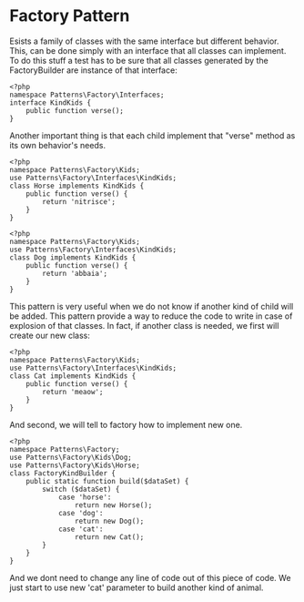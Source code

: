 # Factory Pattern

Esists a family of classes with the same interface but different behavior. This, can be done simply with an interface that all classes can implement. To do this stuff a test has to be sure that all classes generated by the FactoryBuilder are instance of that interface:

    <?php
    namespace Patterns\Factory\Interfaces;
    interface KindKids {
        public function verse();
    }

Another important thing is that each child implement that "verse" method as its own behavior's needs.

    <?php
    namespace Patterns\Factory\Kids;
    use Patterns\Factory\Interfaces\KindKids;
    class Horse implements KindKids {
        public function verse() {
            return 'nitrisce';
        }
    }

    <?php
    namespace Patterns\Factory\Kids;
    use Patterns\Factory\Interfaces\KindKids;
    class Dog implements KindKids {
        public function verse() {
            return 'abbaia';
        }
    }

This pattern is very useful when we do not know if another kind of child will be added. This pattern provide a way to reduce the code to write in case of explosion of that classes. In fact, if another class is needed, we first will create our new class:

    <?php
    namespace Patterns\Factory\Kids;
    use Patterns\Factory\Interfaces\KindKids;
    class Cat implements KindKids {
        public function verse() {
            return 'meaow';
        }
    }

And second, we will tell to factory how to implement new one.

    <?php
    namespace Patterns\Factory;
    use Patterns\Factory\Kids\Dog;
    use Patterns\Factory\Kids\Horse;
    class FactoryKindBuilder {
        public static function build($dataSet) {
            switch ($dataSet) {
                case 'horse':
                    return new Horse();
                case 'dog':
                    return new Dog();
                case 'cat':
                    return new Cat();
            }
        }
    }

And we dont need to change any line of code out of this piece of code. We just start to use new 'cat' parameter to build another kind of animal.
